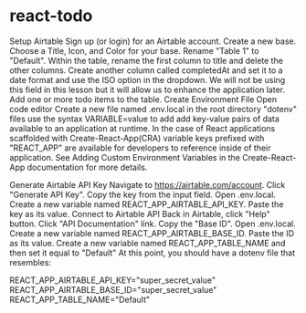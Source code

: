 # react-todo

Setup Airtable
Sign up (or login) for an Airtable account.
Create a new base.
Choose a Title, Icon, and Color for your base.
Rename "Table 1" to "Default".
Within the table, rename the first column to title and delete the other columns.
Create another column called completedAt and set it to a date format and use the ISO option in the dropdown. We will not be using this field in this lesson but it will allow us to enhance the application later.
Add one or more todo items to the table.
Create Environment File
Open code editor
Create a new file named .env.local in the root directory
"dotenv" files use the syntax VARIABLE=value to add add key-value pairs of data available to an application at runtime. In the case of React applications scaffolded with Create-React-App(CRA) variable keys prefixed with "REACT_APP" are available for developers to reference inside of their application. See Adding Custom Environment Variables in the Create-React-App documentation for more details.

Generate Airtable API Key
Navigate to https://airtable.com/account.
Click "Generate API Key".
Copy the key from the input field.
Open .env.local.
Create a new variable named REACT_APP_AIRTABLE_API_KEY.
Paste the key as its value.
Connect to Airtable API
Back in Airtable, click "Help" button.
Click "API Documentation" link.
Copy the "Base ID".
Open .env.local.
Create a new variable named REACT_APP_AIRTABLE_BASE_ID.
Paste the ID as its value.
Create a new variable named REACT_APP_TABLE_NAME and then set it equal to "Default"
At this point, you should have a dotenv file that resembles:

REACT_APP_AIRTABLE_API_KEY="super_secret_value"
REACT_APP_AIRTABLE_BASE_ID="super_secret_value"
REACT_APP_TABLE_NAME="Default"
